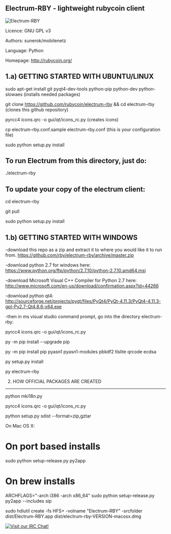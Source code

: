 Electrum-RBY - lightweight rubycoin client
------------------------------------------------
![Electrum-RBY](http://i.imgur.com/SNByetj.png)

Licence: GNU GPL v3

Authors: sunerok/mobilenetz

Language: Python

Homepage: http://rubycoin.org/


1.a) GETTING STARTED WITH UBUNTU/LINUX
------------------
sudo apt-get install git pyqt4-dev-tools python-pip python-dev python-slowaes (installs needed packages)

git clone https://github.com/rubycoin/electrum-rby && cd electrum-rby (clones this github repository)

pyrcc4 icons.qrc -o gui/qt/icons_rc.py (creates icons)

cp electrum-rby.conf.sample electrum-rby.conf (this is your configuration file)

sudo python setup.py install

To run Electrum from this directory, just do:
---------------------------------------------
  ./electrum-rby
  

To update your copy of the electrum client:
-------------------------------------------
cd electrum-rby

git pull

sudo python setup.py install

1.b) GETTING STARTED WITH WINDOWS
------------------

-download this repo as a zip and extract it to where you would like it to run from. 
https://github.com/rby/electrum-rby/archive/master.zip

-download python 2.7 for windows here: https://www.python.org/ftp/python/2.7.10/python-2.7.10.amd64.msi

-download Microsoft Visual C++ Compiler for Python 2.7 here: http://www.microsoft.com/en-us/download/confirmation.aspx?id=44266

-download python qt4: http://sourceforge.net/projects/pyqt/files/PyQt4/PyQt-4.11.3/PyQt4-4.11.3-gpl-Py2.7-Qt4.8.6-x64.exe

-then in ms visual studio command prompt, go into the directory electrum-rby:

pyrcc4 icons.qrc -o gui/qt/icons_rc.py

py -m pip install --upgrade pip

py -m pip install pip pyasn1 pyasn1-modules pbkdf2 tlslite qrcode ecdsa

py setup.py install

py electrum-rby



2. HOW OFFICIAL PACKAGES ARE CREATED
------------------------------------

python mki18n.py

pyrcc4 icons.qrc -o gui/qt/icons_rc.py

python setup.py sdist --format=zip,gztar

On Mac OS X:

  # On port based installs
  
  sudo python setup-release.py py2app

  # On brew installs
  
  ARCHFLAGS="-arch i386 -arch x86_64" sudo python setup-release.py py2app --includes sip

  sudo hdiutil create -fs HFS+ -volname "Electrum-RBY" -srcfolder dist/Electrum-RBY.app dist/electrum-rby-VERSION-macosx.dmg


[![Visit our IRC Chat!](https://kiwiirc.com/buttons/irc.freenode.net/rubycoin.png)](https://kiwiirc.com/client/irc.freenode.net/?nick=rby|?&theme=cli#rubycoin)
